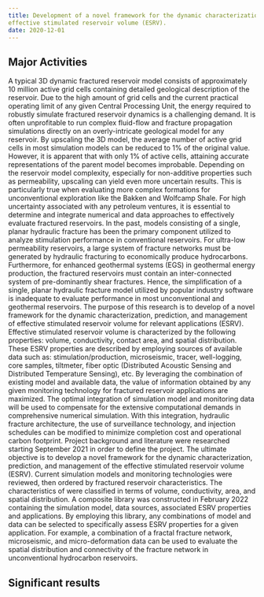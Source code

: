 ```yaml
---
title: Development of a novel framework for the dynamic characterization, prediction, and management of
effective stimulated reservoir volume (ESRV).
date: 2020-12-01
---
```




<!--more-->

## Major Activities

A typical 3D dynamic fractured reservoir model consists of approximately 10 million active grid cells
containing detailed geological description of the reservoir. Due to the high amount of grid cells and the
current practical operating limit of any given Central Processing Unit, the energy required to robustly simulate
fractured reservoir dynamics is a challenging demand. It is often unprofitable to run complex fluid-flow and
fracture propagation simulations directly on an overly-intricate geological model for any reservoir. By
upscaling the 3D model, the average number of active grid cells in most simulation models can be reduced to
1% of the original value. However, it is apparent that with only 1% of active cells, attaining accurate
representations of the parent model becomes improbable. Depending on the reservoir model complexity,
especially for non-additive properties such as permeability, upscaling can yield even more uncertain results.
This is particularly true when evaluating more complex formations for unconventional exploration like the
Bakken and Wolfcamp Shale. For high uncertainty associated with any petroleum ventures, it is essential to
determine and integrate numerical and data approaches to effectively evaluate fractured reservoirs.
In the past, models consisting of a single, planar hydraulic fracture has been the primary component utilized
to analyze stimulation performance in conventional reservoirs. For ultra-low permeability reservoirs, a large
system of fracture networks must be generated by hydraulic fracturing to economically produce
hydrocarbons. Furthermore, for enhanced geothermal systems (EGS) in geothermal energy production, the
fractured reservoirs must contain an inter-connected system of pre-dominantly shear fractures. Hence, the
simplification of a single, planar hydraulic fracture model utilized by popular industry software is inadequate
to evaluate performance in most unconventional and geothermal reservoirs. The purpose of this research is
to develop of a novel framework for the dynamic characterization, prediction, and management of effective
stimulated reservoir volume for relevant applications (ESRV). Effective stimulated reservoir volume is
characterized by the following properties: volume, conductivity, contact area, and spatial distribution. These
ESRV properties are described by employing sources of available data such as: stimulation/production,
microseismic, tracer, well-logging, core samples, tiltmeter, fiber optic (Distributed Acoustic Sensing and
Distributed Temperature Sensing), etc. By leveraging the combination of existing model and available data,
the value of information obtained by any given monitoring technology for fractured reservoir applications are
maximized. The optimal integration of simulation model and monitoring data will be used to compensate for
the extensive computational demands in comprehensive numerical simulation. With this integration, hydraulic
fracture architecture, the use of surveillance technology, and injection schedules can be modified to minimize
completion cost and operational carbon footprint.
Project background and literature were researched starting September 2021 in order to define the project. The
ultimate objective is to develop a novel framework for the dynamic characterization, prediction, and
management of the effective stimulated reservoir volume (ESRV). Current simulation models and monitoring
technologies were reviewed, then ordered by fractured reservoir characteristics. The characteristics of were
classified in terms of volume, conductivity, area, and spatial distribution. A composite library was constructed in February 2022 containing the simulation model, data sources, associated ESRV properties and applications. By employing this library, any combinations of model and data can be selected to specifically assess ESRV properties for a given application. For example, a combination of a fractal fracture network, microseismic, and micro-deformation data can be used to evaluate the spatial distribution and connectivity of the fracture network in unconventional hydrocarbon reservoirs.

## Significant results


